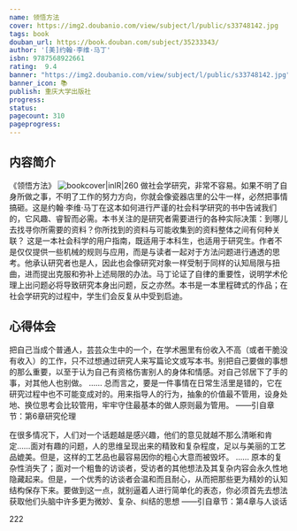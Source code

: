 ```yaml
---
name: 领悟方法
cover: https://img2.doubanio.com/view/subject/l/public/s33748142.jpg
tags: book
douban_url: https://book.douban.com/subject/35233343/
author: '[美]约翰·李维·马丁'
isbn: 9787568922661
rating:  9.4 
banner: "https://img2.doubanio.com/view/subject/l/public/s33748142.jpg"
banner_icon: 📚
publish: 重庆大学出版社
progress:
status: 
pagecount: 310
pageprogress: 
---
```

## 内容简介
《领悟方法》
![bookcover|inlR|260](https://img2.doubanio.com/view/subject/l/public/s33748142.jpg)
做社会学研究，非常不容易。如果不明了自身所做之事，不明了工作的努力方向，你就会像瓷器店里的公牛一样，必然把事情搞砸。这是约翰·李维·马丁在这本如何进行严谨的社会科学研究的书中告诫我们的，它风趣、睿智而必需。本书关注的是研究者需要进行的各种实际决策：到哪儿去找寻你所需要的资料？你所找到的资料与可能收集到的资料整体之间有何种关联？
这是一本社会科学的用户指南，既适用于本科生，也适用于研究生。作者不是仅仅提供一些机械的规则与应用，而是与读者一起对于方法问题进行通透的思考。他承认研究者也是人，因此也会像研究对象一样受制于同样的认知局限与扭曲，进而提出克服和弥补上述局限的办法。马丁论证了自律的重要性，说明学术伦理上出问题必将导致研究本身出问题，反之亦然。本书是一本里程碑式的作品；在社会学研究的过程中，学生们会反复从中受到启迪。

## 心得体会
把自己当成个普通人，芸芸众生中的一个，在学术圈里有份收入不高（或者干脆没有收入）的工作，只不过想通过研究人来写篇论文或写本书。别把自己要做的事想的那么重要，以至于认为自己有资格伤害别人的身体和情感。对自己邻居下了手的事，对其他人也别做。
……
总而言之，要是一件事情在日常生活里是错的，它在研究过程中也不可能变成对的。用来指导人的行为，抽象的价值最不管用，设身处地、换位思考会比较管用，牢牢守住最基本的做人原则最为管用。
——引自章节：第6章研究伦理

在很多情况下，人们对一个话题越是感兴趣，他们的意见就越不那么清晰和肯定……面对有趣的问题，人的思维呈现出来的精致和复杂程度，足以与美丽的工艺品媲美。但是，这样的工艺品也最容易因你的粗心大意而被毁坏。
……
原本的复杂性消失了；面对一个粗鲁的访谈者，受访者的其他想法及其复杂内容会永久性地隐藏起来。但是，一个优秀的访谈者会温和而且耐心，从而把那些更为精妙的认知结构保存下来。要做到这一点，就别逼着人进行简单化的表态，你必须首先去想法获取他们头脑中许多更为微妙、复杂、纠结的思想
——引自章节：第4章与人谈话

222